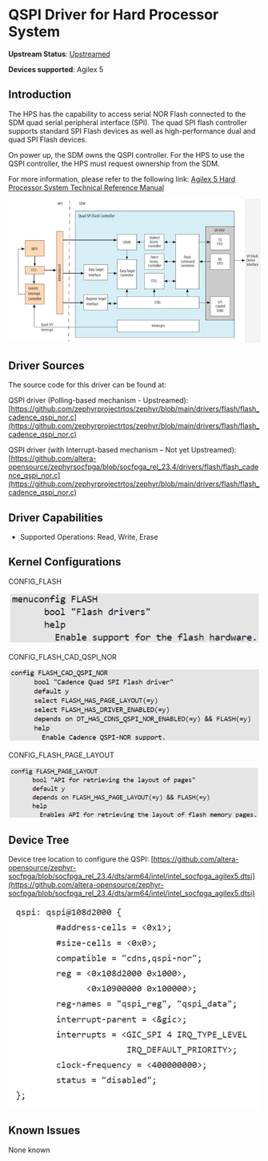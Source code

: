 # **QSPI Driver for Hard Processor System**

**Upstream Status**: [Upstreamed](https://github.com/altera-opensource/zephyr-socfpga/blob/socfpga_rel_23.4/drivers/flash/flash_cadence_qspi_nor.c)

**Devices supported**: Agilex 5

## **Introduction**

The HPS has the capability to access serial NOR Flash connected to the SDM quad serial peripheral interface (SPI). The quad SPI flash controller supports standard SPI Flash devices as well as high-performance dual and quad SPI Flash devices.

On power up, the SDM owns the QSPI controller. For the HPS to use the QSPI controller, the HPS must request ownership from the SDM.


For more information, please refer to the following link:
[Agilex 5 Hard Processor System Technical Reference Manual](https://www.intel.com/content/www/us/en/docs/programmable/814346)

![qspi_block_diagram](images/qspi_block_diagram.png)

## **Driver Sources**

The source code for this driver can be found at:

QSPI driver (Polling-based mechanism - Upstreamed):
[https://github.com/zephyrprojectrtos/zephyr/blob/main/drivers/flash/flash_cadence_qspi_nor.c](https://github.com/zephyrprojectrtos/zephyr/blob/main/drivers/flash/flash_cadence_qspi_nor.c)

QSPI driver (with Interrupt-based mechanism – Not yet Upstreamed):
[https://github.com/altera-opensource/zephyrsocfpga/blob/socfpga_rel_23.4/drivers/flash/flash_cadence_qspi_nor.c](https://github.com/zephyrprojectrtos/zephyr/blob/main/drivers/flash/flash_cadence_qspi_nor.c)

## **Driver Capabilities**

* Supported Operations: Read, Write, Erase

## **Kernel Configurations**

CONFIG_FLASH

![qspi_config](images/qspi_config.png)

CONFIG_FLASH_CAD_QSPI_NOR

![flash_cad_qspi_nor_config](images/flash_cad_qspi_nor_config.png)

CONFIG_FLASH_PAGE_LAYOUT

![flash_page_layout](images/flash_page_layout_config.png)

## **Device Tree**

Device tree location to configure the QSPI: [https://github.com/altera-opensource/zephyr-socfpga/blob/socfpga_rel_23.4/dts/arm64/intel/intel_socfpga_agilex5.dtsi](https://github.com/altera-opensource/zephyr-socfpga/blob/socfpga_rel_23.4/dts/arm64/intel/intel_socfpga_agilex5.dtsi)

![qspi_device_tree](images/qspi_device_tree.png)

## **Known Issues**

None known
